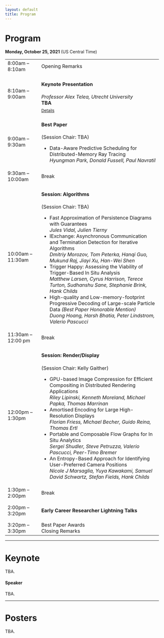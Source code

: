 ```yaml
---
layout: default
title: Program
---
```


# Program

**Monday, October 25, 2021**
(US Central Time)

<table class="program">
  <tr>
    <td>8:00am &ndash; 8:10am</td>
    <td>
      Opening Remarks<br/>
      <!--       (<a href="https://youtu.be/egXjNGyYHlQ" target="new">Youtube live stream</a>) -->
    </td>
  </tr>
  <tr>
    <td>8:10am &ndash; 9:00am</td>
    <td>
      <h4>Keynote Presentation
      <!--       (<a href="https://youtu.be/egXjNGyYHlQ" target="new">Youtube live stream</a>) -->
      </h4>
      <i>Professor Alex Telea, Utrecht University</i><br>
      <b>TBA</b><br/>
      <a style="font-size: smaller; display: block; margin-top: .5em;" href="#keynote">Details</a>
    </td>
  </tr>
  <tr>
    <td>9:00am &ndash; 9:30am</td>
    <td>
      <h4>Best Paper
<!--       (<a href="https://youtu.be/egXjNGyYHlQ" target="new">Youtube live stream</a>) -->
      </h4>
      (Session Chair: TBA)
      <ul>
        <li>
           Data-Aware Predictive Scheduling for Distributed-Memory Ray Tracing
           <br><i>Hyungman Park, Donald Fussell, Paul Navratil</i>
           <br/>
<!--           <i>Florian Frieß, Matthias Braun, Valentin Bruder, Steffen Frey, Guido Reina,Thomas Ertl</i> -->
        </li>
      </ul>
    </td>
  </tr>
  <tr>
    <td>9:30am &ndash; 10:00am</td>
    <td>Break</td>
  </tr>
  <tr>
    <td>10:00am &ndash; 11:30am</td>
    <td>
      <h4>Session: Algorithms
<!--       (<a href="https://youtu.be/skM-gluIXzU" target="new">Youtube live stream</a>) -->
      </h4>
      (Session Chair: TBA)
      <ul>
        <li>
          Fast Approximation of Persistence Diagrams with Guarantees
          <br><i>Jules Vidal, Julien Tierny</i>
        </li>
        <li>
          IExchange: Asynchronous Communication and Termination Detection for Iterative Algorithms
          <br><i>Dmitriy Morozov, Tom Peterka,
          Hanqi Guo,
          Mukund Raj,
          Jiayi Xu,
          Han-Wei Shen
          </i>
        </li>
        <li>
          Trigger Happy: Assessing the Viability of Trigger-Based In Situ Analysis
          <br><i>
          Matthew Larsen,
          Cyrus		Harrison,
          Terece	Turton,
          Sudhanshu		Sane,
          Stephanie		Brink,
          Hank		Childs
          </i>
        </li>
        <li>
          High-quality and Low-memory-footprint Progressive Decoding of Large-scale Particle Data <i>(Best Paper Honorable Mention)</i>
          <br><i>
          Duong		Hoang,
          Harsh		Bhatia,
          Peter		Lindstrom,
          Valerio		Pascucci
          </i>
        </li>
      </ul>
    </td>
  </tr>
  <tr>
    <td>11:30am &ndash; 12:00 pm</td>
    <td>Break</td>
  </tr>
  <tr>
    <td>12:00pm &ndash; 1:30pm</td>
    <td>
      <h4>Session: Render/Display
<!--       (<a href="https://youtu.be/skM-gluIXzU" target="new">Youtube live stream</a>) -->
      </h4>
      (Session Chair: Kelly Gaither)
      <ul>
        <li>
          GPU-based Image Compression for Efficient Compositing in Distributed Rendering Applications
          <br><i>Riley Lipinski, Kenneth Moreland, Michael Papka, Thomas Marrinan
</i>
        </li>
        <li>
          Amortised Encoding for Large High-Resolution Displays
          <br>
          <i>
          Florian		Friess,
          Michael		Becher,
          Guido		Reina,
          Thomas		Ertl
          </i>
        </li>
        <li>
          Portable and Composable Flow Graphs for In Situ Analytics
          <br><i>
          Sergei		Shudler,
          Steve		Petruzza,
          Valerio		Pascucci,
          Peer-Timo		Bremer
          </i>
        </li>
        <li>
          An Entropy-Based Approach for Identifying User-Preferred  Camera Positions
          <br><i>
          Nicole	J	Marsaglia,
          Yuya		Kawakami,
          Samuel	David	Schwartz,
          Stefan		Fields,
          Hank		Childs
          </i>
        </li>
      </ul>
    </td>
  </tr>
  <tr>
    <td>1:30pm &ndash; 2:00pm</td>
    <td>Break</td>
  </tr>
  <tr>
    <td>2:00pm &ndash; 3:20pm</td>
    <td>
      <h4>Early Career Researcher Lightning Talks</h4>
    </td>
  </tr>
  <tr>
    <td>3:20pm &ndash; 3:30pm</td>
    <td>
      Best Paper Awards<br/>
      Closing Remarks
    </td>
  </tr>
</table>

---

# Keynote

TBA.

<!--**Large-Scale Visual Analytics: A Reflection on Methodology and Practice**<br/>
_Professor Huamin Qu, Hong Kong University of Science and Technology, Hong Kong_

In the past decade, the VisLab at the Hong Kong University of Science and Technology has closely worked with industry to develop large-scale visual analytics systems for different application domains, especially E-Learning, Urban Computing, Smart Manufacturing, and FinTech. These systems have been deployed to more than 10 companies and about 20 papers related to these systems have been published in IEEE VAST conferences. During this process, we have accumulated experience and learned lessons. In this talk, I will introduce some representative works and share my reflection on the methodology and practice of developing large-scale visual analytics systems. I will especially talk about the limitations of the current approaches including the ad-hoc nature of the methodology and the overly complicated visualization designs and systems, and provide my thoughts on how these can be improved with the help of machine learning and also technology from software engineering. -->

#### Speaker

TBA.

<!--<img style="padding: 0; margin: 0 0 1em 1em; float: right; width: 20%" src="assets/Huamin_Qu.jpg" />
Prof. Huamin Qu is the Director of Interdisciplinary Programs Office (IPO) and a professor in the Department of Computer Science and Engineering (CSE) at the Hong Kong University of Science and Technology (HKUST). His main research interests are in visualization and human-computer interaction, with focuses on urban informatics, social network analysis, E-learning, text visualization, and explainable artificial intelligence (XAI). He is currently an associate editor of Computer Graphics Forum (CGF), and was an associate editor of IEEE Transactions on Visualization and Computer Graphics (TVCG), a paper co-chair for IEEE VIS’14 (SciVis), VIS’15 (SciVis) and VIS’18 (VAST). He has served on the steering committees of IEEE PacificVis, IEEE VAST, and IEEE VIS. Prof. QU’s research has been recognized by many awards including 11 Best paper/Honorable Mention awards, IBM Faculty Award, Distinguished Collaborator Award from Huawei Noah's Ark Lab, and AI 2000 Most Influential Scholar Award (for Contributions to the field of Visualization between 2009 and 2019). He has graduated 28 PhD students.-->

---

# Posters
TBA.

<!--The LDAV posters session will take place virtually with IEEE VIS Poster Session via iPosters.

  * <a href="https://doi.org/10.1109/LDAV51489.2020.00013" target="new">A Distributed Algorithm for Force Directed Edge Bundling</a><br />
   _Yves Tuyishime, Yu Pan, Hongfeng Yu_
  
 -->
